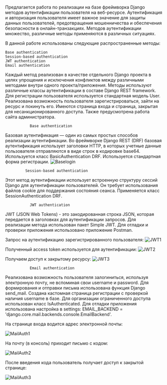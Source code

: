 Предлагается работа по реализации на базе фреймворка Django методов  аутентификации пользователя на веб-ресурсе. 
Аутентификация и авторизация пользователя имеет важное значение для защиты  данных пользователей, предотвращения мошенничества и обеспечения безопасности в онлайн-транзакциях. Методов аутентификации множество, различные методы применяются в различных ситуациях.

В данной работе использованы следующие распространенные методы:

    Base authentication
    Session-based authentication
    JWT authentication
    Email authentication

Каждый метод реализован в качестве отдельного  Django проекта в целях упрощения и исключения конфликтов между различными методами внутри одного проекта/приложения.
Методы используют различные классы аутентификации в составе Django REST framework. Для регистрации пользователя используется стандартная модель User.
Реализована возможность пользователя зарегистрироваться, зайти на ресурс и покинуть его.
Имеются страница входа и страница, закрытая для несанкционированного доступа. Также предусмотрена работа сайта администратора.

            ​ 	Base authentication
            
Базовая аутентификация — один из самых простых способов реализации аутентификации. Во фреймворке Django REST (DRF) базовая аутентификация использует заголовки HTTP, в которых учетные данные пользователя отправляются в виде строк в кодировке base64. Используется класс BasicAuthentication DRF. Используется стандартная форма регистрации.
![Baselogin](https://github.com/user-attachments/assets/df1623cf-35f3-4af9-b0e6-113054291178)


            ​ Session-based authentication
            
Этот метод аутентификации использует встроенную структуру сессий Django для аутентификации пользователей. Он требует использования файлов cookie для поддержания состояния сеанса. Применяется класс SessionAuthentication DRF. 

            ​ 	JWT authentication
            
JWT (JSON Web Tokens) - это закодированная строка JSON, которая передается в заголовках для аутентификации запросов. 
Для реализации метода использован пакет Simple JWT.
Для отладки и проверки приложения использовано приложение Postman.

Запрос на аутентификацию зарегистрированного пользователя:
![JWT1](https://github.com/user-attachments/assets/2a4db53b-dd6c-4068-936a-36b5017d2a98)

Полученный  access token используется для аутентификации:
![JWT2](https://github.com/user-attachments/assets/c7f3a3c9-27d8-4e91-b76b-3b0ecbcfa424)

Получаем доступ к закрытому ресурсу:
![JWT3](https://github.com/user-attachments/assets/76f4694b-63a2-4a2a-b0ca-7e0b9ddd6a3d)



            ​ 	Email authentication
            
Реализована возможность пользователя залогиниться, используя электронную почту, не вспоминая свои username и password. Для формирования и отправки письма использована функция Django send_mail. Создана кастомная страница регистрации с проверкой наличия username в базе. Для организации ограниченного доступа использован класс  IsAuthenticated. Для отладки приложения использована настройка в settings: EMAIL_BACKEND = 'django.core.mail.backends.console.EmailBackend'.

На странице входа водится адрес электронной почты:









![MailAuth1](https://github.com/user-attachments/assets/2c547b3d-89f7-4b88-9b6a-49c136a5f7a8)

На почту (в консоль) приходит письмо с кодом:

![MailAuth2](https://github.com/user-attachments/assets/b606b0ca-bedb-48b9-a842-bc16f378a22a)

После введения кода пользователь получает доступ к закрытой странице:









![MailAuth3](https://github.com/user-attachments/assets/41c12a93-6431-46d1-9bc9-97991d764e12)



